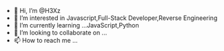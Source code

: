 - 👋 Hi, I’m @H3Xz
- 👀 I’m interested in Javascript,Full-Stack Developer,Reverse Engineering
- 🌱 I’m currently learning ...JavaScript,Python
- 💞️ I’m looking to collaborate on ...
- 📫 How to reach me ...

<!---
H3Xz/H3Xz is a ✨ special ✨ repository because its `README.md` (this file) appears on your GitHub profile.
You can click the Preview link to take a look at your changes.
--->
